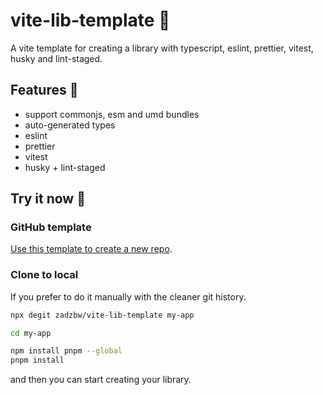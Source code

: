 # vite-lib-template 📃

A vite template for creating a library with typescript, eslint, prettier, vitest, husky and lint-staged.

## Features 🎸

- support commonjs, esm and umd bundles
- auto-generated types
- eslint
- prettier
- vitest
- husky + lint-staged

## Try it now 🚀

### GitHub template

[Use this template to create a new repo](https://github.com/zadzbw/vite-lib-template/generate).

### Clone to local

If you prefer to do it manually with the cleaner git history.

```bash
npx degit zadzbw/vite-lib-template my-app

cd my-app

npm install pnpm --global
pnpm install
```

and then you can start creating your library.
